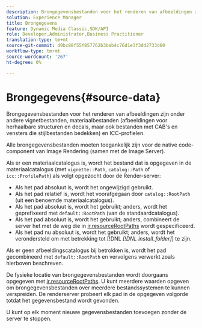 ```yaml
---
description: Brongegevensbestanden voor het renderen van afbeeldingen zijn onder andere vignetbestanden, materiaalbestanden (afbeeldingen voor herhaalbare structuren en decals, maar ook bestanden met CAB's en vensters die stijlbestanden bedekken) en ICC-profielen.
solution: Experience Manager
title: Brongegevens
feature: Dynamic Media Classic,SDK/API
role: Developer,Administrator,Business Practitioner
translation-type: tm+mt
source-git-commit: d0bc88f55f857762b3bab4c76d1e3f3dd2733d60
workflow-type: tm+mt
source-wordcount: '267'
ht-degree: 0%

---
```



# Brongegevens{#source-data}

Brongegevensbestanden voor het renderen van afbeeldingen zijn onder andere vignetbestanden, materiaalbestanden (afbeeldingen voor herhaalbare structuren en decals, maar ook bestanden met CAB&#39;s en vensters die stijlbestanden bedekken) en ICC-profielen.

Alle brongegevensbestanden moeten toegankelijk zijn voor de native code-component van Image Rendering (samen met de Image Server).

Als er een materiaalcatalogus is, wordt het bestand dat is opgegeven in de materiaalcatalogus (met `vignette::Path`, `catalog::Path` of `icc::ProfilePath`) als volgt opgezocht door de Render-server:

* Als het pad absoluut is, wordt het ongewijzigd gebruikt.
* Als het pad relatief is, wordt het voorafgegaan door `catalog::RootPath` (uit een benoemde materiaalcatalogus).
* Als het pad absoluut is, wordt het gebruikt; anders, wordt het geprefixeerd met `default::RootPath` (van de standaardcatalogus).
* Als het pad absoluut is, wordt het gebruikt; anders, combineert de server het met de weg die in [ir.resourceRootPaths](../../../../../../ir-api/server-admin/image-rendering-api-ref/c-ir-server-administration/c-ir-configuration-settings-reference/c-ir-resource-root-folders.md#concept-39a34d2239934079bb396e1bf568a9c2) wordt gespecificeerd.
* Als het pad nu absoluut is, wordt het gebruikt; anders, wordt het verondersteld om met betrekking tot [!DNL *[!DNL install_folder]*] te zijn.

Als er geen afbeeldingscatalogus bij betrokken is, wordt het pad gecombineerd met `default::RootPath` en vervolgens verwerkt zoals hierboven beschreven.

De fysieke locatie van brongegevensbestanden wordt doorgaans opgegeven met [ir.resourceRootPaths](../../../../../../ir-api/server-admin/image-rendering-api-ref/c-ir-server-administration/c-ir-configuration-settings-reference/c-ir-resource-root-folders.md#concept-39a34d2239934079bb396e1bf568a9c2). U kunt meerdere waarden opgeven om brongegevensbestanden over meerdere bestandssystemen te kunnen verspreiden. De renderserver probeert elk pad in de opgegeven volgorde totdat het gegevensbestand wordt gevonden.

U kunt op elk moment nieuwe gegevensbestanden toevoegen zonder de server te stoppen.
